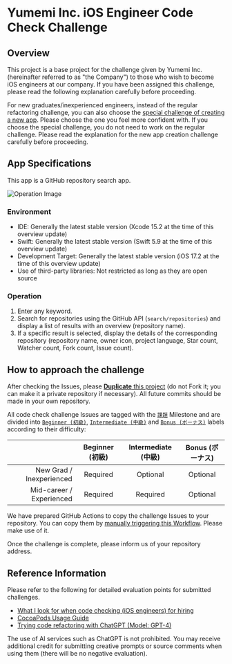 # Yumemi Inc. iOS Engineer Code Check Challenge

## Overview

This project is a base project for the challenge given by Yumemi Inc. (hereinafter referred to as "the Company") to those who wish to become iOS engineers at our company. If you have been assigned this challenge, please read the following explanation carefully before proceeding.

For new graduates/inexperienced engineers, instead of the regular refactoring challenge, you can also choose the [special challenge of creating a new app](https://yumemi-ios-junior-engineer-codecheck.app.swift.cloud). Please choose the one you feel more confident with. If you choose the special challenge, you do not need to work on the regular challenge. Please read the explanation for the new app creation challenge carefully before proceeding.

## App Specifications

This app is a GitHub repository search app.

![Operation Image](README_Images/app.gif)

### Environment

- IDE: Generally the latest stable version (Xcode 15.2 at the time of this overview update)
- Swift: Generally the latest stable version (Swift 5.9 at the time of this overview update)
- Development Target: Generally the latest stable version (iOS 17.2 at the time of this overview update)
- Use of third-party libraries: Not restricted as long as they are open source

### Operation

1. Enter any keyword.
2. Search for repositories using the GitHub API (`search/repositories`) and display a list of results with an overview (repository name).
3. If a specific result is selected, display the details of the corresponding repository (repository name, owner icon, project language, Star count, Watcher count, Fork count, Issue count).

## How to approach the challenge

After checking the Issues, please [**Duplicate** this project](https://help.github.com/en/github/creating-cloning-and-archiving-repositories/duplicating-a-repository) (do not Fork it; you can make it a private repository if necessary). All future commits should be made in your own repository.

All code check challenge Issues are tagged with the [`課題`](https://github.com/yumemi/ios-engineer-codecheck/milestone/1) Milestone and are divided into [`Beginner (初級)`](https://github.com/yumemi/ios-engineer-codecheck/issues?q=is%3Aopen+is%3Aissue+label%3A初級+milestone%3A課題), [`Intermediate (中級)`](https://github.com/yumemi/ios-engineer-codecheck/issues?q=is%3Aopen+is%3Aissue+label%3A中級+milestone%3A課題+) and [`Bonus (ボーナス)`](https://github.com/yumemi/ios-engineer-codecheck/issues?q=is%3Aopen+is%3Aissue+label%3Aボーナス+milestone%3A課題+) labels according to their difficulty:

|   | Beginner (初級) | Intermediate (中級) | Bonus (ボーナス)
|--:|:--:|:--:|:--:|
| New Grad / Inexperienced | Required | Optional | Optional |
| Mid-career / Experienced | Required | Required | Optional |

We have prepared GitHub Actions to copy the challenge Issues to your repository. You can copy them by [manually triggering this Workflow](./.github/workflows/copy-issues.yml). Please make use of it.

Once the challenge is complete, please inform us of your repository address.

## Reference Information

Please refer to the following for detailed evaluation points for submitted challenges.

- [What I look for when code checking (iOS engineers) for hiring](https://qiita.com/lovee/items/d76c68341ec3e7beb611)
- [CocoaPods Usage Guide](https://qiita.com/ykws/items/b951a2e24ca85013e722)
- [Trying code refactoring with ChatGPT (Model: GPT-4)](https://qiita.com/mitsuharu_e/items/213491c668ab75924cfd)

The use of AI services such as ChatGPT is not prohibited. You may receive additional credit for submitting creative prompts or source comments when using them (there will be no negative evaluation).